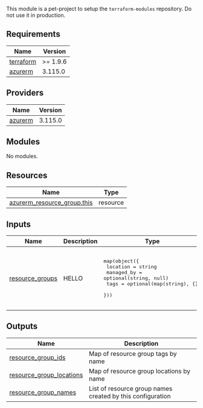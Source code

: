 This module is a pet-project to setup the `terraform-modules` repository. Do not use it in production.

<!-- BEGIN_TF_DOCS -->
## Requirements

| Name | Version |
|------|---------|
| <a name="requirement_terraform"></a> [terraform](#requirement\_terraform) | >= 1.9.6 |
| <a name="requirement_azurerm"></a> [azurerm](#requirement\_azurerm) | 3.115.0 |

## Providers

| Name | Version |
|------|---------|
| <a name="provider_azurerm"></a> [azurerm](#provider\_azurerm) | 3.115.0 |

## Modules

No modules.

## Resources

| Name | Type |
|------|------|
| [azurerm_resource_group.this](https://registry.terraform.io/providers/hashicorp/azurerm/3.115.0/docs/resources/resource_group) | resource |

## Inputs

| Name | Description | Type | Default | Required |
|------|-------------|------|---------|:--------:|
| <a name="input_resource_groups"></a> [resource\_groups](#input\_resource\_groups) | HELLO | <pre>map(object({<br/>    location   = string<br/>    managed_by = optional(string, null)<br/>    tags       = optional(map(string), {})<br/>  }))</pre> | <pre>{<br/>  "rg1": {<br/>    "location": "eastus",<br/>    "tags": {<br/>      "environment": "dev"<br/>    }<br/>  }<br/>}</pre> | no |

## Outputs

| Name | Description |
|------|-------------|
| <a name="output_resource_group_ids"></a> [resource\_group\_ids](#output\_resource\_group\_ids) | Map of resource group tags by name |
| <a name="output_resource_group_locations"></a> [resource\_group\_locations](#output\_resource\_group\_locations) | Map of resource group locations by name |
| <a name="output_resource_group_names"></a> [resource\_group\_names](#output\_resource\_group\_names) | List of resource group names created by this configuration |
<!-- END_TF_DOCS -->
